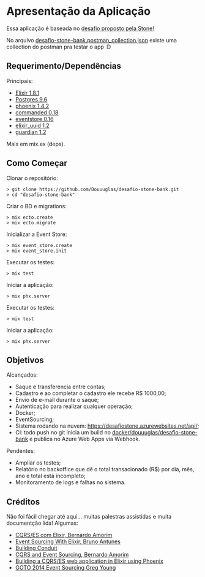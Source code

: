 # Apresentação da Aplicação
Essa aplicação é baseada no [desafio proposto pela Stone!](https://gist.github.com/bamorim/39f7ec5ba2c5beff6ff0227a4e6308ca)

No arquivo [desafio-stone-bank.postman_collection.json](https://github.com/Douuuglas/desafio-stone-bank/blob/master/desafio-stone-bank.postman_collection.json.postman_collection.json) existe uma collection do postman pra testar o app :D

## Requerimento/Dependências
Principais:
- [Elixir 1.8.1](https://elixir-lang.org/)
- [Postgres 9.6](https://www.postgresql.org/)
- [phoenix 1.4.2](https://phoenixframework.org/)
- [commanded 0.18](https://hexdocs.pm/commanded/Commanded.html)
- [eventstore 0.16](https://hexdocs.pm/eventstore/EventStore.html)
- [elixir_uuid 1.2](https://hexdocs.pm/elixir_uuid/readme.html)
- [guardian 1.2](https://hexdocs.pm/guardian/introduction-overview.html)

Mais em mix.ex (deps).

## Como Começar
Clonar o repositório:

```
> git clone https://github.com/Douuuglas/desafio-stone-bank.git
> cd "desafio-stone-bank"
```

Criar o BD e migrations:
```
> mix ecto.create
> mix ecto.migrate
```

Inicializar a Event Store:

```
> mix event_store.create
> mix event_store.init
```

Executar os testes:

```
> mix test
```

Iniciar a aplicação:

```
> mix phx.server
```

Executar os testes:

```
> mix test
```

Iniciar a aplicação:

```
> mix phx.server
```

## Objetivos
Alcançados:
 - Saque e transferencia entre contas;
 - Cadastro e ao completar o cadastro ele recebe R$ 1000,00;
 - Envio de e-mail durante o saque;
 - Autenticação para realizar qualquer operação;
 - Docker;
 - EventSourcing;
 - Sistema rodando na nuvem: https://desafiostone.azurewebsites.net/api/;
 - CI: todo push no git inicia um build no [docker/douuuglas/desafio-stone-bank](https://cloud.docker.com/u/douuuglas/repository/docker/douuuglas/desafio-stone-bank) e publica no Azure Web Apps via Webhook.

Pendentes:
 - Ampliar os testes;
 - Relatório no backoffice que dê o total transacionado (R$) por dia, mês, ano e total está incompleto;
 - Monitoramento de logs e falhas no sistema.

## Créditos
Não foi fácil chegar até aqui... muitas palestras assistidas e muita documentção lida!
Algumas:
- [CQRS/ES com Elixir, Bernardo Amorim](https://pt-br.eventials.com/locaweb/cqrs-es-com-elixir-com-bernardo-amorim/)
- [Event Sourcing With Elixir, Bruno Antunes](https://blog.nootch.net/post/event-sourcing-with-elixir-part-1/)
- [Building Conduit](https://leanpub.com/buildingconduit/read)
- [CQRS and Event Sourcing, Bernardo Amorim](https://www.youtube.com/watch?v=S3f6sAXa3-c)
- [Building a CQRS/ES web application in Elixir using Phoenix](https://10consulting.com/2017/01/04/building-a-cqrs-web-application-in-elixir-using-phoenix/)
- [GOTO 2014 Event Sourcing Greg Young](https://www.youtube.com/watch?v=8JKjvY4etTY)
